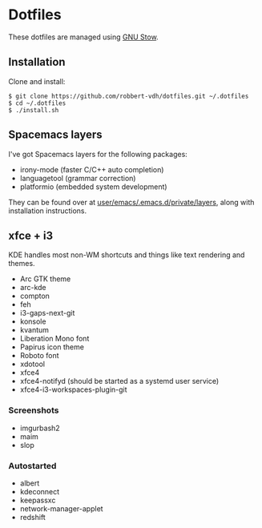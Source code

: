 # Dotfiles
These dotfiles are managed using 
[GNU Stow](https://www.gnu.org/software/stow/stow.html).

## Installation
Clone and install:

```shell
$ git clone https://github.com/robbert-vdh/dotfiles.git ~/.dotfiles
$ cd ~/.dotfiles
$ ./install.sh
```

## Spacemacs layers
I've got Spacemacs layers for the following packages:

-   irony-mode (faster C/C++ auto completion)
-   languagetool (grammar correction)
-   platformio (embedded system development)

They can be found over
at [user/emacs/.emacs.d/private/layers](user/emacs/.emacs.d/private/layers),
along with installation instructions.

## xfce + i3
KDE handles most non-WM shortcuts and things like text rendering and themes.

-   Arc GTK theme
-   arc-kde
-   compton
-   feh
-   i3-gaps-next-git
-   konsole
-   kvantum
-   Liberation Mono font
-   Papirus icon theme
-   Roboto font
-   xdotool
-   xfce4
-   xfce4-notifyd (should be started as a systemd user service)
-   xfce4-i3-workspaces-plugin-git

### Screenshots
-   imgurbash2
-   maim
-   slop

### Autostarted
-   albert
-   kdeconnect
-   keepassxc
-   network-manager-applet
-   redshift

